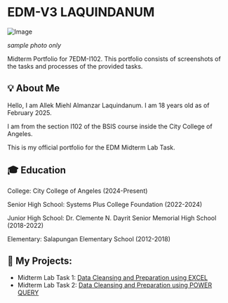 # EDM-V3 LAQUINDANUM
![Image](https://github.com/user-attachments/assets/6217b552-8be9-4096-a07e-5f3c6528368a)

*sample photo only*

Midterm Portfolio for 7EDM-I102. This portfolio consists of screenshots of the tasks and processes of the provided tasks.

## 💡 About Me
Hello, I am Allek Miehl Almanzar Laquindanum. I am 18 years old as of February 2025.


I am from the section I102 of the BSIS course inside the City College of Angeles.


This is my official portfolio for the EDM Midterm Lab Task.

## 🎓 Education
College: City College of Angeles (2024-Present)

Senior High School: Systems Plus College Foundation (2022-2024)

Junior High School: Dr. Clemente N. Dayrit Senior Memorial High School (2018-2022)

Elementary: Salapungan Elementary School (2012-2018)

## 📝 My Projects:
- Midterm Lab Task 1: [Data Cleansing and Preparation using EXCEL](https://github.com/leklaquindanum/EDM-Portfolio/blob/main/Midterm%20Lab%20Task%201/task1.md#midterm-lab-task-1)
- Midterm Lab Task 2: [Data Cleansing and Preparation using POWER QUERY](https://github.com/leklaquindanum/EDM-Portfolio/blob/main/Midterm%20Lab%20Task%202/task2.md#midterm-lab-task-2)
